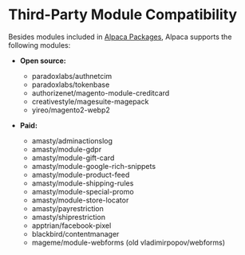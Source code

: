 # Third-Party Module Compatibility
Besides modules included in [Alpaca Packages](#alpaca-packages), Alpaca supports the following modules:
* **Open source:**
    * paradoxlabs/authnetcim
    * paradoxlabs/tokenbase
    * authorizenet/magento-module-creditcard
    * creativestyle/magesuite-magepack
    * yireo/magento2-webp2

* **Paid:**
    * amasty/adminactionslog
    * amasty/module-gdpr
    * amasty/module-gift-card
    * amasty/module-google-rich-snippets
    * amasty/module-product-feed
    * amasty/module-shipping-rules
    * amasty/module-special-promo
    * amasty/module-store-locator
    * amasty/payrestriction
    * amasty/shiprestriction
    * apptrian/facebook-pixel
    * blackbird/contentmanager
    * mageme/module-webforms (old vladimirpopov/webforms)
